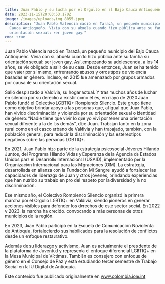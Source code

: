 ```yaml
---
title: Juan Pablo y su lucha por el Orgullo en el Bajo Cauca Antioqueño
date: 2023-11-15T20:03:53.170Z
image: /images/uploads/img_8055.jpeg
description: "Juan Pablo Valencia nació en Tarazá, un pequeño municipio del Bajo
  Cauca Antioqueño. Vivía con su abuela cuando hizo pública ante su familia su
  orientación sexual: ser joven gay."
cms: true
---
```

Juan Pablo Valencia nació en Tarazá, un pequeño municipio del Bajo Cauca Antioqueño. Vivía con su abuela cuando hizo pública ante su familia su orientación sexual: ser joven gay. Así, empezando su adolescencia, a los 14 años, se vio obligado a salir de su casa. Desde entonces, Juan se ha tenido que valer por sí mismo, enfrentando abusos y otros tipos de violencia basadas en género. Incluso, en 2015 fue amenazado por grupos armados por causa de su orientación sexual. 

Salió desplazado a Valdivia, su hogar actual. Y tras muchos años de luchar en silencio por su derecho a existir como él es, en mayo de 2020 Juan Pablo fundó el Colectivo LGBTIQ+ Rompiendo Silencio. Este grupo tiene como objetivo brindar apoyo a las personas que, al igual que Juan Pablo, han vivido discriminación y violencia por su orientación sexual o identidad de género: “Nadie tiene que vivir lo que yo viví por tener una orientación sexual diferente a la de los demás”, dice Juan. Trabajan tanto en la zona rural como en el casco urbano de Valdivia y han trabajado, también, con la población general, para reducir la discriminación y los estereotipos negativos sobre las personas LGBTIQ+. 

En 2021, Juan Pablo hizo parte de la estrategia psicosocial Jóvenes Hilando Juntos, del Programa Hilando Vidas y Esperanza de la Agencia de Estados Unidos para el Desarrollo Internacional (USAID), implementado por la Organización Internacional para las Migraciones (OIM). La estrategia, desarrollada en alianza con la Fundación Mi Sangre, ayudó a fortalecer las capacidades de liderazgo de Juan y otros jóvenes, brindando experiencias que han nutrido su trabajo en pro del respeto por la diversidad y la no discriminación.  

Ese mismo año, el Colectivo Rompiendo Silencio organizó la primera marcha por el Orgullo LGBTIQ+ en Valdivia, siendo pioneros en generar acciones visibles para defender los derechos de este sector social. En 2022 y 2023, la marcha ha crecido, convocando a más personas de otros municipios de la región.  

En 2023, Juan Pablo participó en la Escuela de Comunicación Noviolenta de Antioquia, fortaleciendo sus habilidades para la resolución de conflictos desde un enfoque restaurativo.  

Además de su liderazgo y activismo, Juan es actualmente el presidente de la plataforma de Juventud y representa el enfoque diferencial LGBTIQ+ en la Mesa Municipal de Víctimas. También es consejero con enfoque de género en el Consejo de Paz y está estudiando tercer semestre de Trabajo Social en la IU Digital de Antioquia.

Este contenido fue publicado originalmente en www.colombia.iom.int